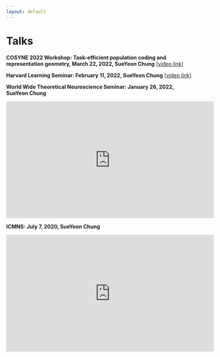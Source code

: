 ```yaml
---
layout: default
---
```


# Talks

<b>COSYNE 2022 Workshop: Task-efficient population coding and representation geometry, March 22, 2022, SueYeon Chung</b> [<a id="external-link" href="https://www.dropbox.com/s/7q7lsrkabpibr0r/recorded_talk_cosyne2022_sueyeon_chung.mp4?dl=0">video link</a>]

<b> Harvard Learning Seminar: February 11, 2022, SueYeon Chung</b> [<a id="external-link" href="https://harvard.zoom.us/rec/play/Zd3EsLuxiYQ28kTWPngePVG2ihCC5xj7A0buxEMLd4pqIQrwtQhj933IdQ6VDXJiBs2orTMfCe30JIgF.FY69j5sjqiES2hLP?startTime=1644609760000">video link</a>]

<b>World Wide Theoretical Neuroscience Seminar: January 26, 2022, SueYeon Chung</b>
<iframe width="560" height="315" src="https://www.youtube.com/embed/bgNOTlbgZd4" title="YouTube video player" frameborder="0" allow="accelerometer; clipboard-write; encrypted-media; gyroscope; picture-in-picture" allowfullscreen></iframe>


<b>ICMNS: July 7, 2020, SueYeon Chung</b>
<iframe width="560" height="315" src="https://www.youtube.com/embed/Svf0QOQ0Cpw" title="YouTube video player" frameborder="0" allow="accelerometer; clipboard-write; encrypted-media; gyroscope; picture-in-picture" allowfullscreen></iframe>
